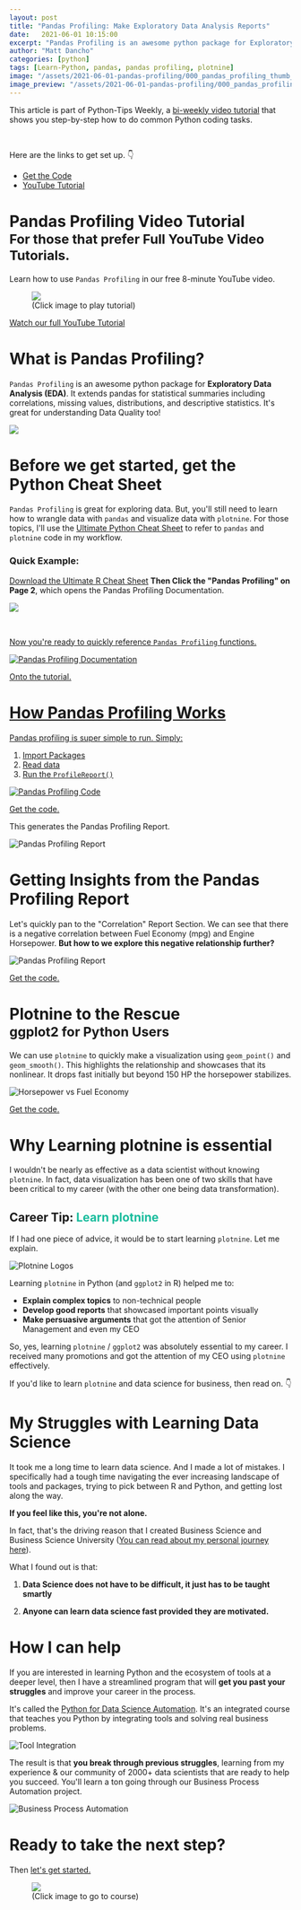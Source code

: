 ```yaml
---
layout: post
title: "Pandas Profiling: Make Exploratory Data Analysis Reports"
date:   2021-06-01 10:15:00
excerpt: "Pandas Profiling is an awesome python package for Exploratory Data Analysis (EDA). It extends pandas for statistical summaries including correlations, missing values, distributions, and descriptive statistics. It's great for understanding Data Quality too!"
author: "Matt Dancho"
categories: [python]
tags: [Learn-Python, pandas, pandas profiling, plotnine]
image: "/assets/2021-06-01-pandas-profiling/000_pandas_profiling_thumb_2.jpg"
image_preview: "/assets/2021-06-01-pandas-profiling/000_pandas_profiling_thumb_2.jpg"
---
```


This article is part of Python-Tips Weekly, a <a href="https://mailchi.mp/business-science/python_tips_newsletter" target="_blank">bi-weekly video tutorial</a> that shows you step-by-step how to do common Python coding tasks.

<br/>

<p>Here are the links to get set up. 👇</p>

<ul>
    <li><a href="https://mailchi.mp/business-science/python_tips_newsletter" target='_blank'>Get the Code</a></li>
    <li><a href="https://youtu.be/-Cdv9C9hLeE" target='_blank'>YouTube Tutorial</a></li> 
</ul>



# Pandas Profiling Video Tutorial<br><small>For those that prefer Full YouTube Video Tutorials.</small>

Learn how to use `Pandas Profiling` in our free 8-minute YouTube video. 

<figure class="text-center">
    <a href="https://youtu.be/-Cdv9C9hLeE" target = '_blank'>
    <img src="/assets/2021-06-01-pandas-profiling/000_pandas_profiling_thumb_3.jpg" style='max-width:100%;'> </a>
  <figcaption>(Click image to play tutorial)</figcaption>
</figure>

<p class='text-center date'>
  <a href='https://youtu.be/-Cdv9C9hLeE' target='_blank'> Watch our full YouTube Tutorial</a>
</p>

# What is Pandas Profiling?

`Pandas Profiling` is an awesome python package for __Exploratory Data Analysis (EDA)__. It extends pandas for statistical summaries including correlations, missing values, distributions, and descriptive statistics. It's great for understanding Data Quality too!

<img src="/assets/2021-06-01-pandas-profiling/pandas_profiling.gif" style='max-width:100%'>




# Before we get started, get the Python Cheat Sheet

`Pandas Profiling` is great for exploring data. But, you'll still need to learn how to wrangle data with `pandas` and visualize data with `plotnine`. For those topics, I'll use the [Ultimate Python Cheat Sheet](https://www.business-science.io/python-cheatsheet.html) to refer to `pandas` and `plotnine` code in my workflow.

### Quick Example:

[Download the Ultimate R Cheat Sheet](https://www.business-science.io/python-cheatsheet.html) __Then Click the "Pandas Profiling" on Page 2__, which opens the Pandas Profiling Documentation.

<a href="https://www.business-science.io/python-cheatsheet.html"> <img src="/assets/2021-06-01-pandas-profiling/cheatsheet_pandas_profiling.jpg" style='max-width:100%;'>

<br>

Now you're ready to quickly reference `Pandas Profiling` functions.

![Pandas Profiling Documentation](/assets/2021-06-01-pandas-profiling/pandas_profiling_docs.jpg)

Onto the tutorial. 

# How Pandas Profiling Works


Pandas profiling is super simple to run. Simply:

1. Import Packages
2. Read data
3. Run the `ProfileReport()`

![Pandas Profiling Code](/assets/2021-06-01-pandas-profiling/pandas_profiling_code.jpg)
<p class='text-center date'> 
  <a href='https://mailchi.mp/business-science/python_tips_newsletter' target ='_blank'>Get the code.</a>
</p>


This generates the Pandas Profiling Report. 

![Pandas Profiling Report](/assets/2021-06-01-pandas-profiling/pandas_profiling_report.jpg)


# Getting Insights from the Pandas Profiling Report

Let's quickly pan to the "Correlation" Report Section. We can see that there is a negative correlation between Fuel Economy (mpg) and Engine Horsepower. __But how to we explore this negative relationship further?__

![Pandas Profiling Report](/assets/2021-06-01-pandas-profiling/correlation_insights.jpg)
<p class='text-center date'> 
  <a href='https://mailchi.mp/business-science/python_tips_newsletter' target ='_blank'>Get the code.</a>
</p>


# Plotnine to the Rescue <br><small>ggplot2 for Python Users</small>

We can use `plotnine` to quickly make a visualization using `geom_point()` and `geom_smooth()`. This highlights the relationship and showcases that its nonlinear. It drops fast initially but beyond 150 HP the horsepower stabilizes.

![Horsepower vs Fuel Economy](/assets/2021-06-01-pandas-profiling/plotnine_plot.jpg)
<p class='text-center date'> 
  <a href='https://mailchi.mp/business-science/python_tips_newsletter' target ='_blank'>Get the code.</a>
</p>


# Why Learning plotnine is essential

I wouldn't be nearly as effective as a data scientist without knowing `plotnine`. In fact, data visualization has been one of two skills that have been critical to my career (with the other one being data transformation).



## Career Tip: <span style='color:#18bc9c;'>Learn plotnine</span>

If I had one piece of advice, it would be to start learning `plotnine`. Let me explain.

![Plotnine Logos](/assets/2021-06-01-pandas-profiling/plotnine_logos.jpg)

Learning `plotnine` in Python (and `ggplot2` in R) helped me to:

- __Explain complex topics__ to non-technical people
- __Develop good reports__ that showcased important points visually
- __Make persuasive arguments__ that got the attention of Senior Management and even my CEO

So, yes, learning `plotnine` / `ggplot2` was absolutely essential to my career. I received many promotions and got the attention of my CEO using `plotnine` effectively.

If you'd like to learn `plotnine` and data science for business, then read on. 👇



# My Struggles with Learning Data Science

It took me a long time to learn data science. And I made a lot of mistakes.  I specifically had a tough time navigating the ever increasing landscape of tools and packages, trying to pick between R and Python, and getting lost along the way.

__If you feel like this, you're not alone.__

In fact, that's the driving reason that I created Business Science and Business Science University ([You can read about my personal journey here](https://www.business-science.io/business/2019/07/22/how-i-started-my-data-science-business.html)).

What I found out is that:

1. __Data Science does not have to be difficult, it just has to be taught smartly__

2. __Anyone can learn data science fast provided they are motivated.__

# How I can help

If you are interested in learning Python and the ecosystem of tools at a deeper level, then I have a streamlined program that will __get you past your struggles__ and improve your career in the process. 

It's called the [Python for Data Science Automation](https://university.business-science.io/p/python-for-data-science-automation-ds4b-101p). It's an integrated course that teaches you Python by integrating tools and solving real business problems.

![Tool Integration](https://www.filepicker.io/api/file/kcmYQ8jnTO6OF7fHg0QP)

The result is that __you break through previous struggles__, learning from my experience & our community of 2000+ data scientists that are ready to help you succeed. You'll learn a ton going through our Business Process Automation project. 

![Business Process Automation](https://www.filepicker.io/api/file/RLc1EZC0TEmVp1LVWlz9)



# Ready to take the next step? 

Then [let's get started.](https://university.business-science.io/p/python-for-data-science-automation-ds4b-101p)


<figure class="text-center">
    <a href="https://university.business-science.io/p/python-for-data-science-automation-ds4b-101p" target = '_blank'>
    <img src="/assets/2021-06-01-pandas-profiling/python_for_data_science_automation_course.jpg" style='max-width:100%;'> </a>
  <figcaption>(Click image to go to course)</figcaption>
</figure>

<!-- This is markdown code. It wont look formatted in your browser, 
    but will be fine when published. to the website -->

<br><br>

<!-- {% include cta_rtrack.html %} -->

<!-- {% include top_rtips.html %} -->


